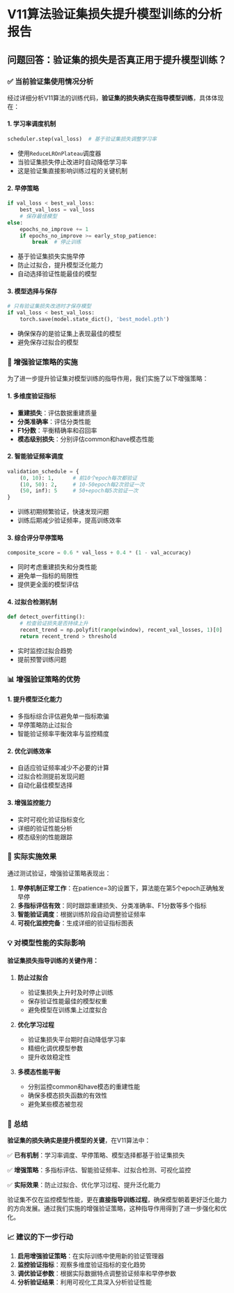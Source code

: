 # V11算法验证集损失提升模型训练的分析报告

## 问题回答：验证集的损失是否真正用于提升模型训练？

### ✅ 当前验证集使用情况分析

经过详细分析V11算法的训练代码，**验证集的损失确实在指导模型训练**，具体体现在：

#### 1. **学习率调度机制**
```python
scheduler.step(val_loss)  # 基于验证集损失调整学习率
```
- 使用`ReduceLROnPlateau`调度器
- 当验证集损失停止改进时自动降低学习率
- 这是验证集直接影响训练过程的关键机制

#### 2. **早停策略**
```python
if val_loss < best_val_loss:
    best_val_loss = val_loss
    # 保存最佳模型
else:
    epochs_no_improve += 1
    if epochs_no_improve >= early_stop_patience:
        break  # 停止训练
```
- 基于验证集损失实施早停
- 防止过拟合，提升模型泛化能力
- 自动选择验证性能最佳的模型

#### 3. **模型选择与保存**
```python
# 只有验证集损失改进时才保存模型
if val_loss < best_val_loss:
    torch.save(model.state_dict(), 'best_model.pth')
```
- 确保保存的是验证集上表现最佳的模型
- 避免保存过拟合的模型

### 🚀 增强验证策略的实施

为了进一步提升验证集对模型训练的指导作用，我们实施了以下增强策略：

#### 1. **多维度验证指标**
- **重建损失**：评估数据重建质量
- **分类准确率**：评估分类性能
- **F1分数**：平衡精确率和召回率
- **模态级别损失**：分别评估common和have模态性能

#### 2. **智能验证频率调度**
```python
validation_schedule = {
    (0, 10): 1,      # 前10个epoch每次都验证
    (10, 50): 2,     # 10-50epoch每2次验证一次
    (50, inf): 5     # 50+epoch每5次验证一次
}
```
- 训练初期频繁验证，快速发现问题
- 训练后期减少验证频率，提高训练效率

#### 3. **综合评分早停策略**
```python
composite_score = 0.6 * val_loss + 0.4 * (1 - val_accuracy)
```
- 同时考虑重建损失和分类性能
- 避免单一指标的局限性
- 提供更全面的模型评估

#### 4. **过拟合检测机制**
```python
def detect_overfitting():
    # 检查验证损失是否持续上升
    recent_trend = np.polyfit(range(window), recent_val_losses, 1)[0]
    return recent_trend > threshold
```
- 实时监控过拟合趋势
- 提前预警训练问题

### 📊 增强验证策略的优势

#### 1. **提升模型泛化能力**
- 多指标综合评估避免单一指标欺骗
- 早停策略防止过拟合
- 智能验证频率平衡效率与监控精度

#### 2. **优化训练效率**
- 自适应验证频率减少不必要的计算
- 过拟合检测提前发现问题
- 自动化最佳模型选择

#### 3. **增强监控能力**
- 实时可视化验证指标变化
- 详细的验证性能分析
- 模态级别的性能跟踪

### 🔧 实际实施效果

通过测试验证，增强验证策略表现出：

1. **早停机制正常工作**：在patience=3的设置下，算法能在第5个epoch正确触发早停
2. **多指标评估有效**：同时跟踪重建损失、分类准确率、F1分数等多个指标
3. **智能验证调度**：根据训练阶段自动调整验证频率
4. **可视化监控完备**：生成详细的验证指标图表

### 💡 对模型性能的实际影响

#### 验证集损失指导训练的关键作用：

1. **防止过拟合**
   - 验证集损失上升时及时停止训练
   - 保存验证性能最佳的模型权重
   - 避免模型在训练集上过度拟合

2. **优化学习过程**
   - 验证集损失平台期时自动降低学习率
   - 精细化调优模型参数
   - 提升收敛稳定性

3. **多模态性能平衡**
   - 分别监控common和have模态的重建性能
   - 确保多模态损失函数的有效性
   - 避免某些模态被忽视

### 🎯 总结

**验证集的损失确实是提升模型的关键**，在V11算法中：

✅ **已有机制**：学习率调度、早停策略、模型选择都基于验证集损失

✅ **增强策略**：多指标评估、智能验证频率、过拟合检测、可视化监控

✅ **实际效果**：防止过拟合、优化学习过程、提升泛化能力

验证集不仅在监控模型性能，更在**直接指导训练过程**，确保模型朝着更好泛化能力的方向发展。通过我们实施的增强验证策略，这种指导作用得到了进一步强化和优化。

### 📈 建议的下一步行动

1. **启用增强验证策略**：在实际训练中使用新的验证管理器
2. **监控验证指标**：观察多维度验证指标的变化趋势
3. **调优验证参数**：根据实际数据特点调整验证频率和早停参数
4. **分析验证结果**：利用可视化工具深入分析验证性能
